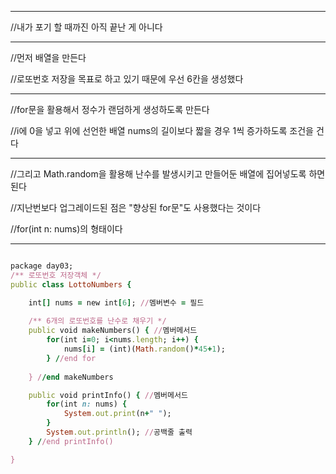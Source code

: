 ***
//내가 포기 할 때까진 아직 끝난 게 아니다
***

//먼저 배열을 만든다

//로또번호 저장을 목표로 하고 있기 때문에 우선 6칸을 생성했다

***

//for문을 활용해서 정수가 랜덤하게 생성하도록 만든다

//i에 0을 넣고 위에 선언한 배열 nums의 길이보다 짧을 경우 1씩 증가하도록 조건을 건다

***

//그리고 Math.random을 활용해 난수를 발생시키고 만들어둔 배열에 집어넣도록 하면 된다

//지난번보다 업그레이드된 점은 "향상된 for문"도 사용했다는 것이다

//for(int n: nums)의 형태이다

***
```ruby

package day03;
/** 로또번호 저장객체 */
public class LottoNumbers {

	int[] nums = new int[6]; //멤버변수 = 필드
	
	/** 6개의 로또번호를 난수로 채우기 */
	public void makeNumbers() { //멤버메서드
		for(int i=0; i<nums.length; i++) {
			nums[i] = (int)(Math.random()*45+1);
		} //end for
		
	} //end makeNumbers

	public void printInfo() { //멤버메서드
		for(int n: nums) {
			System.out.print(n+" ");
		}
		System.out.println(); //공백줄 출력
	} //end printInfo()

}

```
